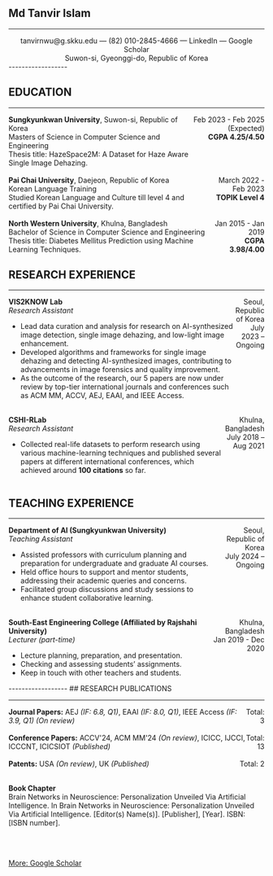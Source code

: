 ## Md Tanvir Islam
------------------
<div style="text-align: center;">
tanvirnwu@g.skku.edu — (82) 010-2845-4666 — LinkedIn — Google Scholar <br>
Suwon-si, Gyeonggi-do, Republic of Korea
</div>
------------------

## EDUCATION
------------------

<div style="display: flex; justify-content: space-between;">
  <div>
    <strong>Sungkyunkwan University</strong>, Suwon-si, Republic of Korea<br>
    Masters of Science in Computer Science and Engineering<br>
    Thesis title: HazeSpace2M: A Dataset for Haze Aware Single Image Dehazing.
  </div>
  <div style="text-align: right;">
    Feb 2023 - Feb 2025 (Expected)<br>
    <strong>CGPA 4.25/4.50</strong>
  </div>
</div>

<br>

<div style="display: flex; justify-content: space-between;">
  <div>
    <strong>Pai Chai University</strong>, Daejeon, Republic of Korea<br>
    Korean Language Training<br>
    Studied Korean Language and Culture till level 4 and certified by Pai Chai University.
  </div>
  <div style="text-align: right;">
    March 2022 - Feb 2023<br>
    <strong>TOPIK Level 4</strong>
  </div>
</div>

<br>

<div style="display: flex; justify-content: space-between;">
  <div>
    <strong>North Western University</strong>, Khulna, Bangladesh<br>
    Bachelor of Science in Computer Science and Engineering<br>
    Thesis title: Diabetes Mellitus Prediction using Machine Learning Techniques.
  </div>
  <div style="text-align: right;">
    Jan 2015 - Jan 2019<br>
    <strong>CGPA 3.98/4.00</strong>
  </div>
</div>



## RESEARCH EXPERIENCE
------------------


<div style="display: flex; justify-content: space-between;">
  <div>
    <strong>VIS2KNOW Lab</strong><br>
    <em>Research Assistant</em><br>
    <ul>
      <li>Lead data curation and analysis for research on AI-synthesized image detection, single image dehazing, and low-light image enhancement.</li>
      <li>Developed algorithms and frameworks for single image dehazing and detecting AI-synthesized images, contributing to advancements in image forensics and quality improvement.</li>
      <li>As the outcome of the research, our 5 papers are now under review by top-tier international journals and conferences such as ACM MM, ACCV, AEJ, EAAI, and IEEE Access.</li>
    </ul>
  </div>
  <div style="text-align: right;">
    Seoul, Republic of Korea<br>
    July 2023 – Ongoing
  </div>
</div>

<br>

<div style="display: flex; justify-content: space-between;">
  <div>
    <strong>CSHI-RLab</strong><br>
    <em>Research Assistant</em><br>
    <ul>
      <li>Collected real-life datasets to perform research using various machine-learning techniques and published several papers at different international conferences, which achieved around <strong>100 citations</strong> so far.</li>
    </ul>
  </div>
  <div style="text-align: right;">
    Khulna, Bangladesh<br>
    July 2018 – Aug 2021
  </div>
</div>



## TEACHING EXPERIENCE
------------------
<div style="display: flex; justify-content: space-between;">
  <div>
    <strong>Department of AI (Sungkyunkwan University)</strong><br>
    <em>Teaching Assistant</em><br>
    <ul>
      <li>Assisted professors with curriculum planning and preparation for undergraduate and graduate AI courses.</li>
      <li>Held office hours to support and mentor students, addressing their academic queries and concerns.</li>
      <li>Facilitated group discussions and study sessions to enhance student collaborative learning.</li>
    </ul>
  </div>
  <div style="text-align: right;">
    Seoul, Republic of Korea<br>
    July 2024 – Ongoing
  </div>
</div>

<br>

<div style="display: flex; justify-content: space-between;">
  <div>
    <strong>South-East Engineering College (Affiliated by Rajshahi University)</strong><br>
    <em>Lecturer (part-time)</em><br>
    <ul>
      <li>Lecture planning, preparation, and presentation.</li>
      <li>Checking and assessing students’ assignments.</li>
      <li>Keep in touch with other teachers and students.</li>
    </ul>
  </div>
  <div style="text-align: right;">
    Khulna, Bangladesh<br>
    Jan 2019 - Dec 2020
  </div>
</div>


<be>
------------------
## RESEARCH PUBLICATIONS

------------------
<div style="display: flex; justify-content: space-between;">
  <div>
    <strong>Journal Papers:</strong> AEJ <em>(IF: 6.8, Q1)</em>, EAAI <em>(IF: 8.0, Q1)</em>, IEEE Access <em>(IF: 3.9, Q1)</em> <em>(On review)</em> 
  </div>
  <div style="text-align: right;">
    Total: 3
  </div>
</div>

<br>

<div style="display: flex; justify-content: space-between;">
  <div>
    <strong>Conference Papers:</strong> ACCV'24, ACM MM'24 <em>(On review)</em>, ICICC, IJCCI, ICCCNT, ICICSIOT <em>(Published)</em> 
  </div>
  <div style="text-align: right;">
    Total: 13
  </div>
</div>

<br>

<div style="display: flex; justify-content: space-between;">
  <div>
    <strong>Patents:</strong> USA <em>(On review)</em>, UK <em>(Published)</em> 
  </div>
  <div style="text-align: right;">
    Total: 2
  </div>
</div>

<br>

<strong>Book Chapter</strong><br>
Brain Networks in Neuroscience: Personalization Unveiled Via Artificial Intelligence. In Brain Networks in Neuroscience: Personalization Unveiled Via Artificial Intelligence. [Editor(s) Name(s)]. [Publisher], [Year]. ISBN: [ISBN number].

<br><br>

<a href="https://scholar.google.com" target="_blank">More: Google Scholar</a>

